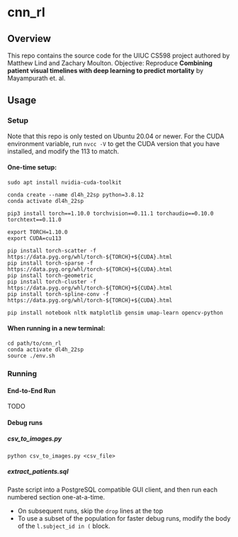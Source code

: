 # cnn_rl

## Overview
This repo contains the source code for the UIUC CS598 project authored by Matthew Lind and Zachary Moulton. Objective: Reproduce __Combining patient visual timelines with deep
learning to predict mortality__ by Mayampurath et. al.

## Usage
### Setup
Note that this repo is only tested on Ubuntu 20.04 or newer. For the CUDA environment variable, run `nvcc -V` to get the CUDA version that you have installed, and modify the 113 to match.
#### One-time setup:

```
sudo apt install nvidia-cuda-toolkit

conda create --name dl4h_22sp python=3.8.12
conda activate dl4h_22sp

pip3 install torch==1.10.0 torchvision==0.11.1 torchaudio==0.10.0 torchtext==0.11.0

export TORCH=1.10.0
export CUDA=cu113

pip install torch-scatter -f https://data.pyg.org/whl/torch-${TORCH}+${CUDA}.html
pip install torch-sparse -f https://data.pyg.org/whl/torch-${TORCH}+${CUDA}.html
pip install torch-geometric
pip install torch-cluster -f https://data.pyg.org/whl/torch-${TORCH}+${CUDA}.html
pip install torch-spline-conv -f https://data.pyg.org/whl/torch-${TORCH}+${CUDA}.html

pip install notebook nltk matplotlib gensim umap-learn opencv-python
```
#### When running in a new terminal:
```
cd path/to/cnn_rl
conda activate dl4h_22sp
source ./env.sh
```

### Running
#### End-to-End Run
TODO


#### Debug runs
##### csv_to_images.py
`python csv_to_images.py <csv_file>`

##### extract_patients.sql
Paste script into a PostgreSQL compatible GUI client, and then run each numbered section one-at-a-time.
* On subsequent runs, skip the `drop` lines at the top
* To use a subset of the population for faster debug runs, modify the body of the `l.subject_id in (` block.

